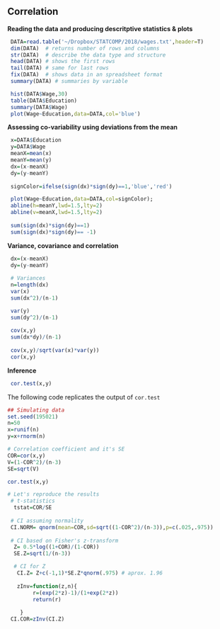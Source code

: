## Correlation

**Reading the data and producing descritptive statistics & plots**
```r
 DATA=read.table('~/Dropbox/STATCOMP/2018/wages.txt',header=T)
 dim(DATA)  # returns number of rows and columns
 str(DATA)  # describe the data type and structure
 head(DATA) # shows the first rows
 tail(DATA) # same for last rows
 fix(DATA)  # shows data in an spreadsheet format
 summary(DATA) # summaries by variable

```

```r
 hist(DATA$Wage,30)
 table(DATA$Education)
 summary(DATA$Wage)
 plot(Wage~Education,data=DATA,col='blue')
```

**Assessing co-variability using deviations from the mean**

```r
 x=DATA$Education
 y=DATA$Wage
 meanX=mean(x)
 meanY=mean(y)
 dx=(x-meanX)
 dy=(y-meanY)
 
 signColor=ifelse(sign(dx)*sign(dy)==1,'blue','red')

 plot(Wage~Education,data=DATA,col=signColor);
 abline(h=meanY,lwd=1.5,lty=2)
 abline(v=meanX,lwd=1.5,lty=2)
 
 sum(sign(dx)*sign(dy)==1)
 sum(sign(dx)*sign(dy)== -1)

```

**Variance, covariance and correlation**

```r
 dx=(x-meanX)
 dy=(y-meanY)
 
 # Variances
 n=length(dx)
 var(x)
 sum(dx^2)/(n-1)

 var(y)
 sum(dy^2)/(n-1) 
 
 cov(x,y)
 sum(dx*dy)/(n-1)
 
 cov(x,y)/sqrt(var(x)*var(y))
 cor(x,y)

```

**Inference**

```r
 cor.test(x,y)
```

The following code replicates the output of `cor.test`

```r
## Simulating data
set.seed(195021)
n=50
x=runif(n)
y=x+rnorm(n)

# Correlation coefficient and it's SE
COR=cor(x,y)
V=(1-COR^2)/(n-3)
SE=sqrt(V)

cor.test(x,y)

# Let's reproduce the results
 # t-statistics
  tstat=COR/SE 
 
 # CI assuming normality 
 CI.NORM= qnorm(mean=COR,sd=sqrt((1-COR^2)/(n-3)),p=c(.025,.975))
  
 # CI based on Fisher's z-transform
  Z= 0.5*log((1+COR)/(1-COR))
  SE.Z=sqrt(1/(n-3))

  # CI for Z
   CI.Z= Z+c(-1,1)*SE.Z*qnorm(.975) # aprox. 1.96
  	
   zInv=function(z,n){
    	r=(exp(2*z)-1)/(1+exp(2*z))
    	return(r)
    
	}	
 CI.COR=zInv(CI.Z)
	
```
